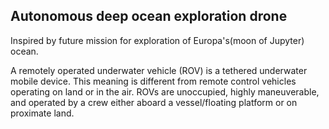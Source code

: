 ## Autonomous deep ocean exploration drone 

Inspired by future mission for exploration of Europa's(moon of Jupyter) ocean.

A remotely operated underwater vehicle (ROV) is a tethered underwater mobile device.
This meaning is different from remote control vehicles operating on land or in the air. 
ROVs are unoccupied, highly maneuverable, and operated by a crew either aboard a vessel/floating platform or on proximate land.
